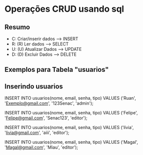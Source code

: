 # Operações CRUD usando sql

## Resumo

- C: Criar/inserir dados --> INSERT
- R: (R) Ler dados       --> SELECT
- U: (U) Atualizar Dados --> UPDATE
- D: (D) Excluir Dados   --> DELETE

## Exemplos para Tabela "usuarios"

## Inserindo usuarios

INSERT INTO usuarios(nome, email, senha, tipo)
VALUES ('Ruan', 'Exemplo@gmail.com', '123Senac', 'admin');

INSERT INTO usuarios(nome, email, senha, tipo)
VALUES ('Felipe', 'Felipe@gmail.com', 'Senac123', 'editor');

INSERT INTO usuarios(nome, email, senha, tipo)
VALUES ('lívia', 'livia@gmail.com', 'aiii', 'editor');

INSERT INTO usuarios(nome, email, senha, tipo)
VALUES ('Magal', 'Magal@gmail.com', 'Miau', 'editor');